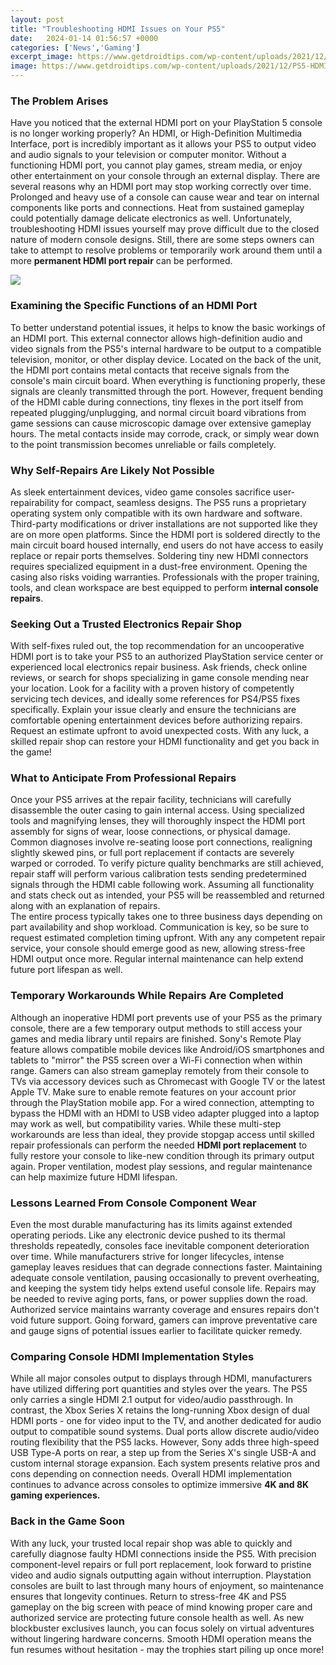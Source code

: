 ```yaml
---
layout: post
title: "Troubleshooting HDMI Issues on Your PS5"
date:   2024-01-14 01:56:57 +0000
categories: ['News','Gaming']
excerpt_image: https://www.getdroidtips.com/wp-content/uploads/2021/12/PS5-HDMI-Port.jpg
image: https://www.getdroidtips.com/wp-content/uploads/2021/12/PS5-HDMI-Port.jpg
---
```


### The Problem Arises
Have you noticed that the external HDMI port on your PlayStation 5 console is no longer working properly? An HDMI, or High-Definition Multimedia Interface, port is incredibly important as it allows your PS5 to output video and audio signals to your television or computer monitor. Without a functioning HDMI port, you cannot play games, stream media, or enjoy other entertainment on your console through an external display. 
There are several reasons why an HDMI port may stop working correctly over time. Prolonged and heavy use of a console can cause wear and tear on internal components like ports and connections. Heat from sustained gameplay could potentially damage delicate electronics as well. Unfortunately, troubleshooting HDMI issues yourself may prove difficult due to the closed nature of modern console designs. Still, there are some steps owners can take to attempt to resolve problems or temporarily work around them until a more **permanent HDMI port repair** can be performed.

![](https://www.getdroidtips.com/wp-content/uploads/2021/12/PS5-HDMI-Port.jpg)
### Examining the Specific Functions of an HDMI Port
To better understand potential issues, it helps to know the basic workings of an HDMI port. This external connector allows high-definition audio and video signals from the PS5's internal hardware to be output to a compatible television, monitor, or other display device. Located on the back of the unit, the HDMI port contains metal contacts that receive signals from the console's main circuit board. 
When everything is functioning properly, these signals are cleanly transmitted through the port. However, frequent bending of the HDMI cable during connections, tiny flexes in the port itself from repeated plugging/unplugging, and normal circuit board vibrations from game sessions can cause microscopic damage over extensive gameplay hours. The metal contacts inside may corrode, crack, or simply wear down to the point transmission becomes unreliable or fails completely.
### Why Self-Repairs Are Likely Not Possible
As sleek entertainment devices, video game consoles sacrifice user-repairability for compact, seamless designs. The PS5 runs a proprietary operating system only compatible with its own hardware and software. Third-party modifications or driver installations are not supported like they are on more open platforms. 
Since the HDMI port is soldered directly to the main circuit board housed internally, end users do not have access to easily replace or repair ports themselves. Soldering tiny new HDMI connectors requires specialized equipment in a dust-free environment. Opening the casing also risks voiding warranties. Professionals with the proper training, tools, and clean workspace are best equipped to perform **internal console repairs**.
### Seeking Out a Trusted Electronics Repair Shop
With self-fixes ruled out, the top recommendation for an uncooperative HDMI port is to take your PS5 to an authorized PlayStation service center or experienced local electronics repair business. Ask friends, check online reviews, or search for shops specializing in game console mending near your location. 
Look for a facility with a proven history of competently servicing tech devices, and ideally some references for PS4/PS5 fixes specifically. Explain your issue clearly and ensure the technicians are comfortable opening entertainment devices before authorizing repairs. Request an estimate upfront to avoid unexpected costs. With any luck, a skilled repair shop can restore your HDMI functionality and get you back in the game!
### What to Anticipate From Professional Repairs
Once your PS5 arrives at the repair facility, technicians will carefully disassemble the outer casing to gain internal access. Using specialized tools and magnifying lenses, they will thoroughly inspect the HDMI port assembly for signs of wear, loose connections, or physical damage. 
Common diagnoses involve re-seating loose port connections, realigning slightly skewed pins, or full port replacement if contacts are severely warped or corroded. To verify picture quality benchmarks are still achieved, repair staff will perform various calibration tests sending predetermined signals through the HDMI cable following work. Assuming all functionality and stats check out as intended, your PS5 will be reassembled and returned along with an explanation of repairs.  
The entire process typically takes one to three business days depending on part availability and shop workload. Communication is key, so be sure to request estimated completion timing upfront. With any any competent repair service, your console should emerge good as new, allowing stress-free HDMI output once more. Regular internal maintenance can help extend future port lifespan as well.
### Temporary Workarounds While Repairs Are Completed
Although an inoperative HDMI port prevents use of your PS5 as the primary console, there are a few temporary output methods to still access your games and media library until repairs are finished. Sony's Remote Play feature allows compatible mobile devices like Android/iOS smartphones and tablets to "mirror" the PS5 screen over a Wi-Fi connection when within range. 
Gamers can also stream gameplay remotely from their console to TVs via accessory devices such as Chromecast with Google TV or the latest Apple TV. Make sure to enable remote features on your account prior through the PlayStation mobile app. For a wired connection, attempting to bypass the HDMI with an HDMI to USB video adapter plugged into a laptop may work as well, but compatibility varies. 
While these multi-step workarounds are less than ideal, they provide stopgap access until skilled repair professionals can perform the needed **HDMI port replacement** to fully restore your console to like-new condition through its primary output again. Proper ventilation, modest play sessions, and regular maintenance can help maximize future HDMI lifespan.
### Lessons Learned From Console Component Wear
Even the most durable manufacturing has its limits against extended operating periods. Like any electronic device pushed to its thermal thresholds repeatedly, consoles face inevitable component deterioration over time. While manufacturers strive for longer lifecycles, intense gameplay leaves residues that can degrade connections faster. 
Maintaining adequate console ventilation, pausing occasionally to prevent overheating, and keeping the system tidy helps extend useful console life. Repairs may be needed to revive aging ports, fans, or power supplies down the road. Authorized service maintains warranty coverage and ensures repairs don't void future support. Going forward, gamers can improve preventative care and gauge signs of potential issues earlier to facilitate quicker remedy.
### Comparing Console HDMI Implementation Styles   
While all major consoles output to displays through HDMI, manufacturers have utilized differing port quantities and styles over the years. The PS5 only carries a single HDMI 2.1 output for video/audio passthrough. In contrast, the Xbox Series X retains the long-running Xbox design of dual HDMI ports - one for video input to the TV, and another dedicated for audio output to compatible sound systems.
Dual ports allow discrete audio/video routing flexibility that the PS5 lacks. However, Sony adds three high-speed USB Type-A ports on rear, a step up from the Series X's single USB-A and custom internal storage expansion. Each system presents relative pros and cons depending on connection needs. Overall HDMI implementation continues to advance across consoles to optimize immersive **4K and 8K gaming experiences.**
### Back in the Game Soon
With any luck, your trusted local repair shop was able to quickly and carefully diagnose faulty HDMI connections inside the PS5. With precision component-level repairs or full port replacement, look forward to pristine video and audio signals outputting again without interruption. Playstation consoles are built to last through many hours of enjoyment, so maintenance ensures that longevity continues. 
Return to stress-free 4K and PS5 gameplay on the big screen with peace of mind knowing proper care and authorized service are protecting future console health as well. As new blockbuster exclusives launch, you can focus solely on virtual adventures without lingering hardware concerns. Smooth HDMI operation means the fun resumes without hesitation - may the trophies start piling up once more!